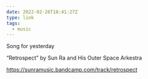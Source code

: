 ```yaml
---
date: 2022-02-26T18:41:27Z
type: link
tags: 
  - music
---
```

Song for yesterday

“Retrospect” by Sun Ra and His Outer Space Arkestra

https://sunramusic.bandcamp.com/track/retrospect

